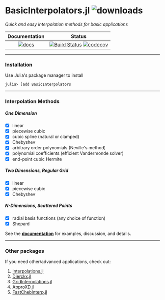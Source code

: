 # BasicInterpolators.jl ![downloads](https://shields.io/endpoint?url=https://pkgs.genieframework.com/api/v1/badge/BasicInterpolators)

*Quick and easy interpolation methods for basic applications*

| Documentation | Status |
| :-----------: | :----: |
| [![docs](https://img.shields.io/badge/docs-latest-blue.svg)](https://markmbaum.github.io/BasicInterpolators.jl/dev)  | [![Build Status](https://github.com/markmbaum/BasicInterpolators.jl/workflows/CI/badge.svg)](https://github.com/markmbaum/BasicInterpolators.jl/actions) [![codecov](https://codecov.io/gh/markmbaum/BasicInterpolators.jl/branch/main/graph/badge.svg?token=yRg33tFcL3)](https://codecov.io/gh/markmbaum/BasicInterpolators.jl)  |

-----

### Installation

Use Julia's package manager to install
```
julia> ]add BasicInterpolators
```

-----

### Interpolation Methods

##### One Dimension

- [x] linear
- [x] piecewise cubic
- [x] cubic spline (natural or clamped)
- [x] Chebyshev
- [x] arbitrary order polynomials (Neville's method)
- [x] polynomial coefficients (efficient Vandermonde solver)
- [x] end-point cubic Hermite

##### Two Dimensions, Regular Grid

- [x] linear
- [x] piecewise cubic
- [x] Chebyshev

##### N-Dimensions, Scattered Points

- [x] radial basis functions (any choice of function)
- [x] Shepard

See the [**documentation**](https://markmbaum.github.io/BasicInterpolators.jl/dev/) for examples, discussion, and details.

-----

### Other packages

If you need other/advanced applications, check out:
1. [Interpolations.jl](https://github.com/JuliaMath/Interpolations.jl)
2. [Dierckx.jl](https://github.com/kbarbary/Dierckx.jl)
3. [GridInterpolations.jl](https://github.com/sisl/GridInterpolations.jl)
4. [ApproXD.jl](https://github.com/floswald/ApproXD.jl)
5. [FastChebInterp.jl](https://github.com/stevengj/FastChebInterp.jl)
